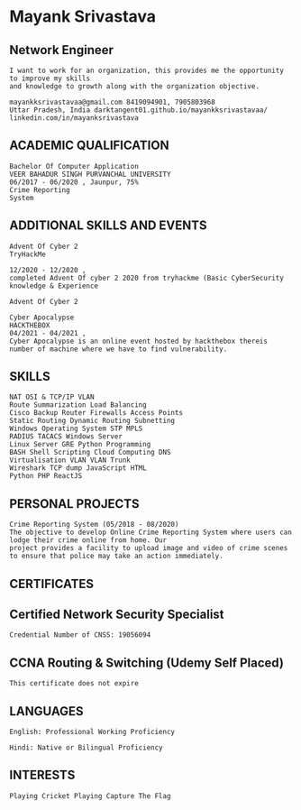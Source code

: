 # Mayank Srivastava

## Network Engineer

```
I want to work for an organization, this provides me the opportunity to improve my skills
and knowledge to growth along with the organization objective.
```
```
mayankksrivastavaa@gmail.com 8419094901, 7905803968
Uttar Pradesh, India darktangent01.github.io/mayankksrivastavaa/
linkedin.com/in/mayanksrivastava
```
## ACADEMIC QUALIFICATION
```
Bachelor Of Computer Application
VEER BAHADUR SINGH PURVANCHAL UNIVERSITY
06/2017 - 06/2020 , Jaunpur, 75%
Crime Reporting
System
```
## ADDITIONAL SKILLS AND EVENTS
```
Advent Of Cyber 2
TryHackMe

12/2020 - 12/2020 ,
completed Advent Of cyber 2 2020 from tryhackme (Basic CyberSecurity knowledge & Experience
```
```
Advent Of Cyber 2
```
```
Cyber Apocalypse
HACKTHEBOX
04/2021 - 04/2021 ,
Cyber Apocalypse is an online event hosted by hackthebox thereis number of machine where we have to find vulnerability.
```
## SKILLS
```
NAT OSI & TCP/IP VLAN
Route Summarization Load Balancing
Cisco Backup Router Firewalls Access Points
Static Routing Dynamic Routing Subnetting
Windows Operating System STP MPLS
RADIUS TACACS Windows Server
Linux Server GRE Python Programming
BASH Shell Scripting Cloud Computing DNS
Virtualisation VLAN VLAN Trunk
Wireshark TCP dump JavaScript HTML
Python PHP ReactJS
```
## PERSONAL PROJECTS
```
Crime Reporting System (05/2018 - 08/2020)
The objective to develop Online Crime Reporting System where users can lodge their crime online from home. Our
project provides a facility to upload image and video of crime scenes to ensure that police may take an action immediately.
```
## CERTIFICATES

## Certified Network Security Specialist

```
Credential Number of CNSS: 19056094
```
## CCNA Routing & Switching (Udemy Self Placed)

```
This certificate does not expire
```
## LANGUAGES

```
English: Professional Working Proficiency
```
```
Hindi: Native or Bilingual Proficiency
```
## INTERESTS

```
Playing Cricket Playing Capture The Flag
```
